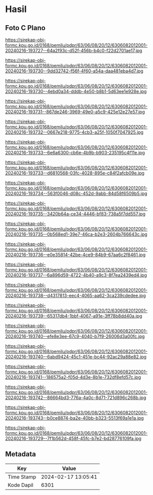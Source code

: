 # Hasil

## Foto C Plano

https://sirekap-obj-formc.kpu.go.id/0168/pemilu/pdpr/63/06/08/20/12/6306082012001-20240216-193727--64a2f93c-d52f-456b-b4c0-f22d2701ae17.jpg

https://sirekap-obj-formc.kpu.go.id/0168/pemilu/pdpr/63/06/08/20/12/6306082012001-20240216-193730--9dd32742-f56f-4f60-a54a-daa481eba4d7.jpg

https://sirekap-obj-formc.kpu.go.id/0168/pemilu/pdpr/63/06/08/20/12/6306082012001-20240216-193730--4ebd0a34-dddb-4e50-b8b1-5d63ee1e928e.jpg

https://sirekap-obj-formc.kpu.go.id/0168/pemilu/pdpr/63/06/08/20/12/6306082012001-20240216-193731--867de246-3969-49e0-a5c9-425e12e27e57.jpg

https://sirekap-obj-formc.kpu.go.id/0168/pemilu/pdpr/63/06/08/20/12/6306082012001-20240216-193732--0667e218-9775-4cb3-a25f-1050f7047925.jpg

https://sirekap-obj-formc.kpu.go.id/0168/pemilu/pdpr/63/06/08/20/12/6306082012001-20240216-193733--6e6a6300-cb6e-4b9b-b903-235195c4f11e.jpg

https://sirekap-obj-formc.kpu.go.id/0168/pemilu/pdpr/63/06/08/20/12/6306082012001-20240216-193733--d6810568-03fc-4028-895e-c84f2afcb09e.jpg

https://sirekap-obj-formc.kpu.go.id/0168/pemilu/pdpr/63/06/08/20/12/6306082012001-20240216-193734--563f0046-d08c-452d-9abb-84d58f6509b5.jpg

https://sirekap-obj-formc.kpu.go.id/0168/pemilu/pdpr/63/06/08/20/12/6306082012001-20240216-193735--3420b64a-ce34-4446-bf83-738a5f7dd557.jpg

https://sirekap-obj-formc.kpu.go.id/0168/pemilu/pdpr/63/06/08/20/12/6306082012001-20240216-193735--0b568ed1-39e7-46ca-b2e3-2604b766643c.jpg

https://sirekap-obj-formc.kpu.go.id/0168/pemilu/pdpr/63/06/08/20/12/6306082012001-20240216-193736--e0e35814-42be-4ce9-84b9-67aa6c2f8461.jpg

https://sirekap-obj-formc.kpu.go.id/0168/pemilu/pdpr/63/06/08/20/12/6306082012001-20240216-193737--6a896d59-4722-4b40-a9c3-8f7ea2439ed4.jpg

https://sirekap-obj-formc.kpu.go.id/0168/pemilu/pdpr/63/06/08/20/12/6306082012001-20240216-193738--d4317813-eec4-4065-aa62-3ca239cdedee.jpg

https://sirekap-obj-formc.kpu.go.id/0168/pemilu/pdpr/63/06/08/20/12/6306082012001-20240216-193739--65317db4-1bbf-4067-a91e-3ff78b8dd40a.jpg

https://sirekap-obj-formc.kpu.go.id/0168/pemilu/pdpr/63/06/08/20/12/6306082012001-20240216-193740--efe8e3ee-67c9-4040-b7f9-26006d3a00fc.jpg

https://sirekap-obj-formc.kpu.go.id/0168/pemilu/pdpr/63/06/08/20/12/6306082012001-20240216-193740--6abd9424-45c1-451e-bc44-92ac29a88e82.jpg

https://sirekap-obj-formc.kpu.go.id/0168/pemilu/pdpr/63/06/08/20/12/6306082012001-20240216-193741--186575a2-f05d-4d3e-8b1e-732df8efd57c.jpg

https://sirekap-obj-formc.kpu.go.id/0168/pemilu/pdpr/63/06/08/20/12/6306082012001-20240216-193742--86664bd3-776a-4a0c-8d71-721d896c268b.jpg

https://sirekap-obj-formc.kpu.go.id/0168/pemilu/pdpr/63/06/08/20/12/6306082012001-20240216-193743--b0ce8874-ba2e-40bb-b323-5513f69a1e1a.jpg

https://sirekap-obj-formc.kpu.go.id/0168/pemilu/pdpr/63/06/08/20/12/6306082012001-20240216-193729--7f1b562d-458f-45fc-b7e2-bd28776109fa.jpg


## Metadata

| Key        | Value               |
| ---------- | ------------------- |
| Time Stamp | 2024-02-17 13:05:41 |
| Kode Dapil | 6301                |



